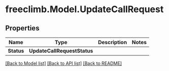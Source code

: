 # freeclimb.Model.UpdateCallRequest

## Properties

Name | Type | Description | Notes
------------ | ------------- | ------------- | -------------
**Status** | **UpdateCallRequestStatus** |  | 

[[Back to Model list]](../README.md#documentation-for-models) [[Back to API list]](../README.md#documentation-for-api-endpoints) [[Back to README]](../README.md)

